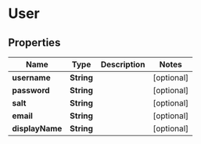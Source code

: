 
# User

## Properties
Name | Type | Description | Notes
------------ | ------------- | ------------- | -------------
**username** | **String** |  |  [optional]
**password** | **String** |  |  [optional]
**salt** | **String** |  |  [optional]
**email** | **String** |  |  [optional]
**displayName** | **String** |  |  [optional]



